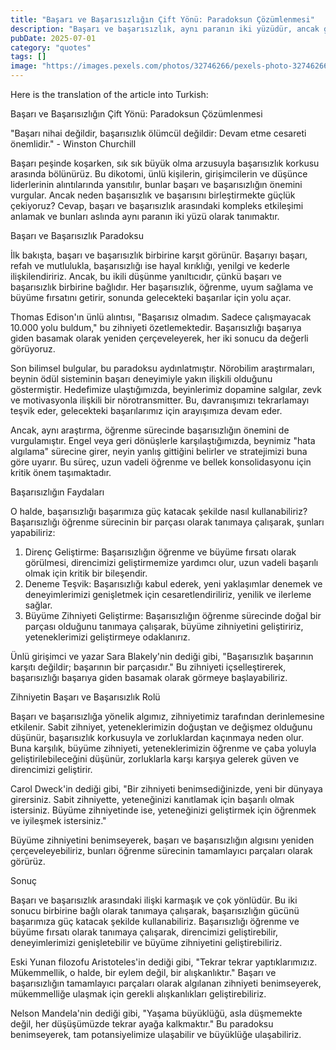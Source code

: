 ```yaml
---
title: "Başarı ve Başarısızlığın Çift Yönü: Paradoksun Çözümlenmesi"
description: "Başarı ve başarısızlık, aynı paranın iki yüzüdür, ancak genellikle bunları birbirine karşıt sonuçlar olarak görürüz. Bu makale, başarı ve başarısızlık arasındaki karmaşık ilişkisini keşfetmektedir, bu paradoksu anlamak ve hedeflerinize ulaşmak için gücünü kullanmak için son bilimsel bulguları ve uzman görüşlerini keşfetmektedir."
pubDate: 2025-07-01
category: "quotes"
tags: []
image: "https://images.pexels.com/photos/32746266/pexels-photo-32746266.jpeg?auto=compress&cs=tinysrgb&h=650&w=940"
---
```


Here is the translation of the article into Turkish:



Başarı ve Başarısızlığın Çift Yönü: Paradoksun Çözümlenmesi

"Başarı nihai değildir, başarısızlık ölümcül değildir: Devam etme cesareti önemlidir." - Winston Churchill

Başarı peşinde koşarken, sık sık büyük olma arzusuyla başarısızlık korkusu arasında bölünürüz. Bu dikotomi, ünlü kişilerin, girişimcilerin ve düşünce liderlerinin alıntılarında yansıtılır, bunlar başarı ve başarısızlığın önemini vurgular. Ancak neden başarısızlık ve başarısını birleştirmekte güçlük çekiyoruz? Cevap, başarı ve başarısızlık arasındaki kompleks etkileşimi anlamak ve bunları aslında aynı paranın iki yüzü olarak tanımaktır.

Başarı ve Başarısızlık Paradoksu

İlk bakışta, başarı ve başarısızlık birbirine karşıt görünür. Başarıyı başarı, refah ve mutlulukla, başarısızlığı ise hayal kırıklığı, yenilgi ve kederle ilişkilendiririz. Ancak, bu ikili düşünme yanıltıcıdır, çünkü başarı ve başarısızlık birbirine bağlıdır. Her başarısızlık, öğrenme, uyum sağlama ve büyüme fırsatını getirir, sonunda gelecekteki başarılar için yolu açar.

Thomas Edison'ın ünlü alıntısı, "Başarısız olmadım. Sadece çalışmayacak 10.000 yolu buldum," bu zihniyeti özetlemektedir. Başarısızlığı başarıya giden basamak olarak yeniden çerçeveleyerek, her iki sonucu da değerli görüyoruz.

Son bilimsel bulgular, bu paradoksu aydınlatmıştır. Nörobilim araştırmaları, beynin ödül sisteminin başarı deneyimiyle yakın ilişkili olduğunu göstermiştir. Hedefimize ulaştığımızda, beyinlerimiz dopamine salgılar, zevk ve motivasyonla ilişkili bir nörotransmitter. Bu, davranışımızı tekrarlamayı teşvik eder, gelecekteki başarılarımız için arayışımıza devam eder.

Ancak, aynı araştırma, öğrenme sürecinde başarısızlığın önemini de vurgulamıştır. Engel veya geri dönüşlerle karşılaştığımızda, beynimiz "hata algılama" sürecine girer, neyin yanlış gittiğini belirler ve stratejimizi buna göre uyarır. Bu süreç, uzun vadeli öğrenme ve bellek konsolidasyonu için kritik önem taşımaktadır.

Başarısızlığın Faydaları

O halde, başarısızlığı başarımıza güç katacak şekilde nasıl kullanabiliriz? Başarısızlığı öğrenme sürecinin bir parçası olarak tanımaya çalışarak, şunları yapabiliriz:

1. Direnç Geliştirme: Başarısızlığın öğrenme ve büyüme fırsatı olarak görülmesi, direncimizi geliştirmemize yardımcı olur, uzun vadeli başarılı olmak için kritik bir bileşendir.
2. Deneme Teşvik: Başarısızlığı kabul ederek, yeni yaklaşımlar denemek ve deneyimlerimizi genişletmek için cesaretlendiriliriz, yenilik ve ilerleme sağlar.
3. Büyüme Zihniyeti Geliştirme: Başarısızlığın öğrenme sürecinde doğal bir parçası olduğunu tanımaya çalışarak, büyüme zihniyetini geliştiririz, yeteneklerimizi geliştirmeye odaklanırız.

Ünlü girişimci ve yazar Sara Blakely'nin dediği gibi, "Başarısızlık başarının karşıtı değildir; başarının bir parçasıdır." Bu zihniyeti içselleştirerek, başarısızlığı başarıya giden basamak olarak görmeye başlayabiliriz.

Zihniyetin Başarı ve Başarısızlık Rolü

Başarı ve başarısızlığa yönelik algımız, zihniyetimiz tarafından derinlemesine etkilenir. Sabit zihniyet, yeteneklerimizin doğuştan ve değişmez olduğunu düşünür, başarısızlık korkusuyla ve zorluklardan kaçınmaya neden olur. Buna karşılık, büyüme zihniyeti, yeteneklerimizin öğrenme ve çaba yoluyla geliştirilebileceğini düşünür, zorluklarla karşı karşıya gelerek güven ve direncimizi geliştirir.

Carol Dweck'in dediği gibi, "Bir zihniyeti benimsediğinizde, yeni bir dünyaya girersiniz. Sabit zihniyette, yeteneğinizi kanıtlamak için başarılı olmak istersiniz. Büyüme zihniyetinde ise, yeteneğinizi geliştirmek için öğrenmek ve iyileşmek istersiniz."

Büyüme zihniyetini benimseyerek, başarı ve başarısızlığın algısını yeniden çerçeveleyebiliriz, bunları öğrenme sürecinin tamamlayıcı parçaları olarak görürüz.

Sonuç

Başarı ve başarısızlık arasındaki ilişki karmaşık ve çok yönlüdür. Bu iki sonucu birbirine bağlı olarak tanımaya çalışarak, başarısızlığın gücünü başarımıza güç katacak şekilde kullanabiliriz. Başarısızlığı öğrenme ve büyüme fırsatı olarak tanımaya çalışarak, direncimizi geliştirebilir, deneyimlerimizi genişletebilir ve büyüme zihniyetini geliştirebiliriz.

Eski Yunan filozofu Aristoteles'in dediği gibi, "Tekrar tekrar yaptıklarımızız. Mükemmellik, o halde, bir eylem değil, bir alışkanlıktır." Başarı ve başarısızlığın tamamlayıcı parçaları olarak algılanan zihniyeti benimseyerek, mükemmelliğe ulaşmak için gerekli alışkanlıkları geliştirebiliriz.

Nelson Mandela'nin dediği gibi, "Yaşama büyüklüğü, asla düşmemekte değil, her düşüşümüzde tekrar ayağa kalkmaktır." Bu paradoksu benimseyerek, tam potansiyelimize ulaşabilir ve büyüklüğe ulaşabiliriz.